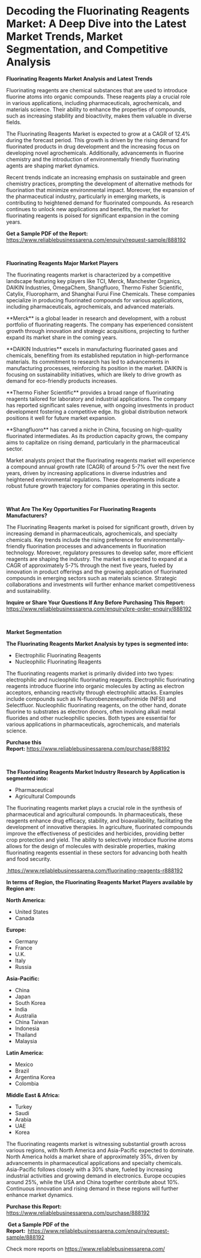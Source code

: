 <p><h1>Decoding the Fluorinating Reagents Market: A Deep Dive into the Latest Market Trends, Market Segmentation, and Competitive Analysis</h1></p><p><strong>Fluorinating Reagents Market Analysis and Latest Trends</strong></p>
<p><p>Fluorinating reagents are chemical substances that are used to introduce fluorine atoms into organic compounds. These reagents play a crucial role in various applications, including pharmaceuticals, agrochemicals, and materials science. Their ability to enhance the properties of compounds, such as increasing stability and bioactivity, makes them valuable in diverse fields.</p><p>The Fluorinating Reagents Market is expected to grow at a CAGR of 12.4% during the forecast period. This growth is driven by the rising demand for fluorinated products in drug development and the increasing focus on developing novel agrochemicals. Additionally, advancements in fluorine chemistry and the introduction of environmentally friendly fluorinating agents are shaping market dynamics. </p><p>Recent trends indicate an increasing emphasis on sustainable and green chemistry practices, prompting the development of alternative methods for fluorination that minimize environmental impact. Moreover, the expansion of the pharmaceutical industry, particularly in emerging markets, is contributing to heightened demand for fluorinated compounds. As research continues to unlock new applications and benefits, the market for fluorinating reagents is poised for significant expansion in the coming years.</p></p>
<p><strong>Get a Sample PDF of the Report:&nbsp;</strong> <a href="https://www.reliablebusinessarena.com/enquiry/request-sample/888192?utm_campaign=2209&utm_medium=2&utm_source=Github&utm_content=ia&utm_term=02042025&utm_id=fluorinating-reagents">https://www.reliablebusinessarena.com/enquiry/request-sample/888192</a></p>
<p>&nbsp;</p>
<p><strong>Fluorinating Reagents Major Market Players</strong></p>
<p><p>The fluorinating reagents market is characterized by a competitive landscape featuring key players like TCI, Merck, Manchester Organics, DAIKIN Industries, OmegaChem, Shangfluoro, Thermo Fisher Scientific, Catylix, Fluoropharm, and Shanghai Furui Fine Chemicals. These companies specialize in producing fluorinated compounds for various applications, including pharmaceuticals, agrochemicals, and advanced materials.</p><p>**Merck** is a global leader in research and development, with a robust portfolio of fluorinating reagents. The company has experienced consistent growth through innovation and strategic acquisitions, projecting to further expand its market share in the coming years.</p><p>**DAIKIN Industries** excels in manufacturing fluorinated gases and chemicals, benefiting from its established reputation in high-performance materials. Its commitment to research has led to advancements in manufacturing processes, reinforcing its position in the market. DAIKIN is focusing on sustainability initiatives, which are likely to drive growth as demand for eco-friendly products increases.</p><p>**Thermo Fisher Scientific** provides a broad range of fluorinating reagents tailored for laboratory and industrial applications. The company has reported significant sales revenue, with ongoing investments in product development fostering a competitive edge. Its global distribution network positions it well for future market expansion.</p><p>**Shangfluoro** has carved a niche in China, focusing on high-quality fluorinated intermediates. As its production capacity grows, the company aims to capitalize on rising demand, particularly in the pharmaceutical sector.</p><p>Market analysts project that the fluorinating reagents market will experience a compound annual growth rate (CAGR) of around 5-7% over the next five years, driven by increasing applications in diverse industries and heightened environmental regulations. These developments indicate a robust future growth trajectory for companies operating in this sector.</p></p>
<p>&nbsp;</p>
<p><strong>What Are The Key Opportunities For Fluorinating Reagents Manufacturers?</strong></p>
<p><p>The Fluorinating Reagents market is poised for significant growth, driven by increasing demand in pharmaceuticals, agrochemicals, and specialty chemicals. Key trends include the rising preference for environmentally-friendly fluorination processes and advancements in fluorination technology. Moreover, regulatory pressures to develop safer, more efficient reagents are shaping the industry. The market is expected to expand at a CAGR of approximately 5-7% through the next five years, fueled by innovation in product offerings and the growing application of fluorinated compounds in emerging sectors such as materials science. Strategic collaborations and investments will further enhance market competitiveness and sustainability.</p></p>
<p><strong>Inquire or Share Your Questions If Any Before Purchasing This Report:</strong> <a href="https://www.reliablebusinessarena.com/enquiry/pre-order-enquiry/888192?utm_campaign=2209&utm_medium=2&utm_source=Github&utm_content=ia&utm_term=02042025&utm_id=fluorinating-reagents">https://www.reliablebusinessarena.com/enquiry/pre-order-enquiry/888192</a></p>
<p>&nbsp;</p>
<p><strong>Market Segmentation</strong></p>
<p><strong>The Fluorinating Reagents Market Analysis by types is segmented into:</strong></p>
<p><ul><li>Electrophilic Fluorinating Reagents</li><li>Nucleophilic Fluorinating Reagents</li></ul></p>
<p><p>The fluorinating reagents market is primarily divided into two types: electrophilic and nucleophilic fluorinating reagents. Electrophilic fluorinating reagents introduce fluorine into organic molecules by acting as electron acceptors, enhancing reactivity through electrophilic attacks. Examples include compounds such as N-fluorobenzenesulfonimide (NFSI) and Selectfluor. Nucleophilic fluorinating reagents, on the other hand, donate fluorine to substrates as electron donors, often involving alkali metal fluorides and other nucleophilic species. Both types are essential for various applications in pharmaceuticals, agrochemicals, and materials science.</p></p>
<p><strong>Purchase this Report:&nbsp;</strong><a href="https://www.reliablebusinessarena.com/purchase/888192?utm_campaign=2209&utm_medium=2&utm_source=Github&utm_content=ia&utm_term=02042025&utm_id=fluorinating-reagents">https://www.reliablebusinessarena.com/purchase/888192</a></p>
<p>&nbsp;</p>
<p><strong>The Fluorinating Reagents Market Industry Research by Application is segmented into:</strong></p>
<p><ul><li>Pharmaceutical</li><li>Agricultural Compounds</li></ul></p>
<p><p>The fluorinating reagents market plays a crucial role in the synthesis of pharmaceutical and agricultural compounds. In pharmaceuticals, these reagents enhance drug efficacy, stability, and bioavailability, facilitating the development of innovative therapies. In agriculture, fluorinated compounds improve the effectiveness of pesticides and herbicides, providing better crop protection and yield. The ability to selectively introduce fluorine atoms allows for the design of molecules with desirable properties, making fluorinating reagents essential in these sectors for advancing both health and food security.</p></p>
<p><a href="https://www.reliablebusinessarena.com/fluorinating-reagents-r888192?utm_campaign=2209&utm_medium=2&utm_source=Github&utm_content=ia&utm_term=02042025&utm_id=fluorinating-reagents">&nbsp;https://www.reliablebusinessarena.com/fluorinating-reagents-r888192</a></p>
<p><strong>In terms of Region, the Fluorinating Reagents Market Players available by Region are:</strong></p>
<p>
    <p> <strong> North America: </strong>
        <ul>
            <li>United States</li>
            <li>Canada</li>
        </ul>
        </p> 
    <p> <strong> Europe: </strong>
        <ul>
            <li>Germany</li>
            <li>France</li>
            <li>U.K.</li>
            <li>Italy</li>
            <li>Russia</li>
        </ul>
        </p> 
    <p> <strong> Asia-Pacific: </strong>
        <ul>
            <li>China</li>
            <li>Japan</li>
            <li>South Korea</li>
            <li>India</li>
            <li>Australia</li>
            <li>China Taiwan</li>
            <li>Indonesia</li>
            <li>Thailand</li>
            <li>Malaysia</li>
        </ul>
        </p> 
    <p> <strong> Latin America: </strong>
        <ul>
            <li>Mexico</li>
            <li>Brazil</li>
            <li>Argentina Korea</li>
            <li>Colombia</li>
        </ul>
        </p> 
    <p> <strong> Middle East & Africa: </strong>
        <ul>
            <li>Turkey</li>
            <li>Saudi</li>
            <li>Arabia</li>
            <li>UAE</li>
            <li>Korea</li>
        </ul>
    </p>
    </p>
<p><p>The fluorinating reagents market is witnessing substantial growth across various regions, with North America and Asia-Pacific expected to dominate. North America holds a market share of approximately 35%, driven by advancements in pharmaceutical applications and specialty chemicals. Asia-Pacific follows closely with a 30% share, fueled by increasing industrial activities and growing demand in electronics. Europe occupies around 25%, while the USA and China together contribute about 10%. Continuous innovation and rising demand in these regions will further enhance market dynamics.</p></p>
<p><strong>Purchase this Report: </strong><a href="https://www.reliablebusinessarena.com/purchase/888192?utm_campaign=2209&utm_medium=2&utm_source=Github&utm_content=ia&utm_term=02042025&utm_id=fluorinating-reagents">https://www.reliablebusinessarena.com/purchase/888192</a></p>
<p>&nbsp;<strong>Get a Sample PDF of the Report:&nbsp;&nbsp;</strong><a href="https://www.reliablebusinessarena.com/enquiry/request-sample/888192?utm_campaign=2209&utm_medium=2&utm_source=Github&utm_content=ia&utm_term=02042025&utm_id=fluorinating-reagents">https://www.reliablebusinessarena.com/enquiry/request-sample/888192</a></p>
<p><strong></strong></p>
<p>Check more reports on <a href="https://www.reliablebusinessarena.com/?utm_campaign=2209&utm_medium=2&utm_source=Github&utm_content=ia&utm_term=02042025&utm_id=fluorinating-reagents">https://www.reliablebusinessarena.com/</a></p>